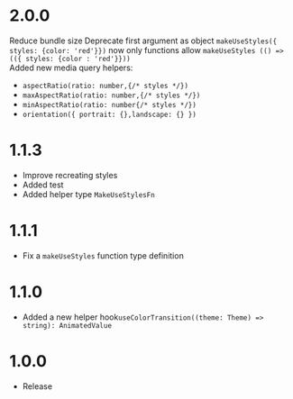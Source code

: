 # 2.0.0

Reduce bundle size
Deprecate first argument as object `makeUseStyles({ styles: {color: 'red'}})` now only functions allow `makeUseStyles (() => (({ styles: {color : 'red'}}))`  
Added new media query helpers:

- `aspectRatio(ratio: number,{/* styles */})`
- `maxAspectRatio(ratio: number,{/* styles */})`
- `minAspectRatio(ratio: number{/* styles */})`
- `orientation({ portrait: {},landscape: {} })`

# 1.1.3

- Improve recreating styles
- Added test
- Added helper type `MakeUseStylesFn`

# 1.1.1

- Fix a `makeUseStyles` function type definition

# 1.1.0

- Added a new helper hook`useColorTransition((theme: Theme) => string): AnimatedValue`

# 1.0.0

- Release
